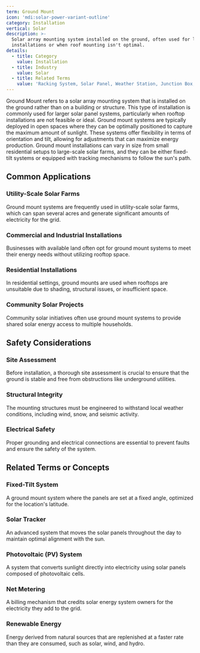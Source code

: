 ```yaml
---
term: Ground Mount
icon: 'mdi:solar-power-variant-outline'
category: Installation
vertical: Solar
description: >-
  Solar array mounting system installed on the ground, often used for larger
  installations or when roof mounting isn't optimal.
details:
  - title: Category
    value: Installation
  - title: Industry
    value: Solar
  - title: Related Terms
    value: 'Racking System, Solar Panel, Weather Station, Junction Box, Combiner Box'
---
```

Ground Mount refers to a solar array mounting system that is installed on the ground rather than on a building or structure. This type of installation is commonly used for larger solar panel systems, particularly when rooftop installations are not feasible or ideal. Ground mount systems are typically deployed in open spaces where they can be optimally positioned to capture the maximum amount of sunlight. These systems offer flexibility in terms of orientation and tilt, allowing for adjustments that can maximize energy production. Ground mount installations can vary in size from small residential setups to large-scale solar farms, and they can be either fixed-tilt systems or equipped with tracking mechanisms to follow the sun's path.

## Common Applications

### Utility-Scale Solar Farms
Ground mount systems are frequently used in utility-scale solar farms, which can span several acres and generate significant amounts of electricity for the grid.

### Commercial and Industrial Installations
Businesses with available land often opt for ground mount systems to meet their energy needs without utilizing rooftop space.

### Residential Installations
In residential settings, ground mounts are used when rooftops are unsuitable due to shading, structural issues, or insufficient space.

### Community Solar Projects
Community solar initiatives often use ground mount systems to provide shared solar energy access to multiple households.

## Safety Considerations

### Site Assessment
Before installation, a thorough site assessment is crucial to ensure that the ground is stable and free from obstructions like underground utilities.

### Structural Integrity
The mounting structures must be engineered to withstand local weather conditions, including wind, snow, and seismic activity.

### Electrical Safety
Proper grounding and electrical connections are essential to prevent faults and ensure the safety of the system.

## Related Terms or Concepts

### Fixed-Tilt System
A ground mount system where the panels are set at a fixed angle, optimized for the location's latitude.

### Solar Tracker
An advanced system that moves the solar panels throughout the day to maintain optimal alignment with the sun.

### Photovoltaic (PV) System
A system that converts sunlight directly into electricity using solar panels composed of photovoltaic cells.

### Net Metering
A billing mechanism that credits solar energy system owners for the electricity they add to the grid.

### Renewable Energy
Energy derived from natural sources that are replenished at a faster rate than they are consumed, such as solar, wind, and hydro.

